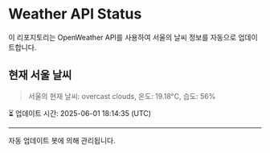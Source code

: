
# Weather API Status

이 리포지토리는 OpenWeather API를 사용하여 서울의 날씨 정보를 자동으로 업데이트합니다.

## 현재 서울 날씨
> 서울의 현재 날씨: overcast clouds, 온도: 19.18°C, 습도: 56%

⏳ 업데이트 시간: 2025-06-01 18:14:35 (UTC)

---
자동 업데이트 봇에 의해 관리됩니다.
